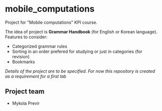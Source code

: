 mobile_computations
===================

Project for "Mobile computations" KPI course.

The idea of project is **Grammar Handbook** (for English or Korean language).
Features to consider:
* Categorized grammar rules
* Sorting in an order prefered for studying or just in categories (for revision)
* Bookmarks

*Details of the project are to be specified. For now this repository is created as a requirement for a first lab*

Project team
--------
* Mykola Previr
